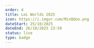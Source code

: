 ```yaml
---
order: 4
title: LoL Worlds 2025
icon: https://i.imgur.com/MinQQno.png
dateStart: 25/10/2025
dateEnd: 26/10/2025 23:59
status: live
type: badge
---
```

